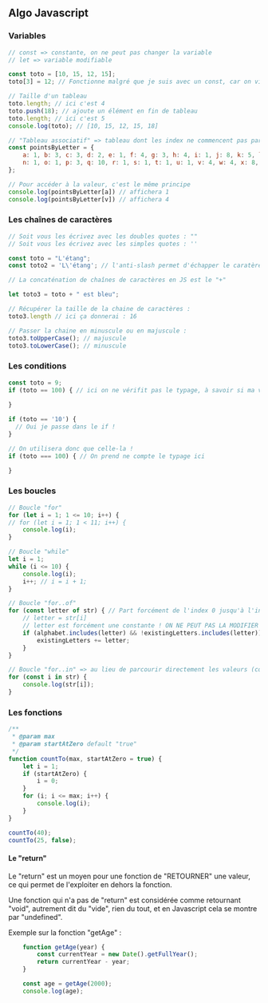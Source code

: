 
## Algo Javascript

### Variables

```js
// const => constante, on ne peut pas changer la variable
// let => variable modifiable

const toto = [10, 15, 12, 15];
toto[3] = 12; // Fonctionne malgré que je suis avec un const, car on vient modifier une valeur du tableau, mais pas réaffecter la variable

// Taille d'un tableau
toto.length; // ici c'est 4
toto.push(18); // ajoute un élément en fin de tableau
toto.length; // ici c'est 5
console.log(toto); // [10, 15, 12, 15, 18]

// "Tableau associatif" => tableau dont les index ne commencent pas par 0, on choisit nous-même la valeur de l'index
const pointsByLetter = {
    a: 1, b: 3, c: 3, d: 2, e: 1, f: 4, g: 3, h: 4, i: 1, j: 8, k: 5, l: 1, m: 3,
    n: 1, o: 1, p: 3, q: 10, r: 1, s: 1, t: 1, u: 1, v: 4, w: 4, x: 8, y: 4, z: 10
};

// Pour accéder à la valeur, c'est le même principe
console.log(pointsByLetter[a]) // affichera 1
console.log(pointsByLetter[v]) // affichera 4
```

### Les chaînes de caractères

```js
// Soit vous les écrivez avec les doubles quotes : ""
// Soit vous les écrivez avec les simples quotes : ''

const toto = "L'étang";
const toto2 = 'L\'étang'; // l'anti-slash permet d'échapper le caratère suivant, ici la simple quote afin qu'elle ne détermine pas la fin de la chaine de caractères

// La concaténation de chaînes de caractères en JS est le "+"

let toto3 = toto + " est bleu";

// Récupérer la taille de la chaine de caractères :
toto3.length // ici ça donnerai : 16

// Passer la chaine en minuscule ou en majuscule :
toto3.toUpperCase(); // majuscule
toto3.toLowerCase(); // minuscule
```

### Les conditions

```js
const toto = 9;
if (toto == 100) { // ici on ne vérifit pas le typage, à savoir si ma variable est un entier ou une chaine de caractère ou un booléen
    
}

if (toto == '10') {
  // Oui je passe dans le if !
}

// On utilisera donc que celle-la !
if (toto === 100) { // On prend ne compte le typage ici

}
```

### Les boucles

```js
// Boucle "for"
for (let i = 1; 1 <= 10; i++) {
// for (let i = 1; 1 < 11; i++) {
    console.log(i);
}

// Boucle "while"
let i = 1;
while (i <= 10) {
    console.log(i);
    i++; // i = i + 1;
}

// Boucle "for..of"
for (const letter of str) { // Part forcément de l'index 0 jusqu'à l'index final du tableau
    // letter = str[i]
    // letter est forcément une constante ! ON NE PEUT PAS LA MODIFIER
    if (alphabet.includes(letter) && !existingLetters.includes(letter)) {
        existingLetters += letter;
    }
}

// Boucle "for..in" => au lieu de parcourir directement les valeurs (commme le for..of) il vous donne les index 
for (const i in str) {
    console.log(str[i]);
}
```

### Les fonctions

```js
/**
 * @param max
 * @param startAtZero default "true"
 */
function countTo(max, startAtZero = true) {
    let i = 1;
    if (startAtZero) {
        i = 0;
    }
    for (i; i <= max; i++) {
        console.log(i);
    }
}

countTo(40);
countTo(25, false);
```

#### Le "return"

Le "return" est un moyen pour une fonction de "RETOURNER" une valeur, ce qui permet de l'exploiter en dehors la fonction.

Une fonction qui n'a pas de "return" est considérée comme retournant "void", autrement dit du "vide", rien du tout, et en Javascript cela se montre par "undefined".

Exemple sur la fonction "getAge" :

```js
    function getAge(year) {
        const currentYear = new Date().getFullYear();
        return currentYear - year;
    }

    const age = getAge(2000);
    console.log(age);
```

